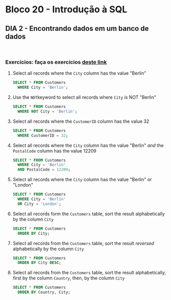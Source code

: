 # **Bloco 20 -** Introdução à SQL

## DIA 2 - Encontrando dados em um banco de dados

&nbsp;

### **Exercícios: faça os exercícios [deste link](https://www.w3schools.com/sql/exercise.asp?filename=exercise_where1)**

1. Select all records where the `City` column has the value "Berlin"
	```sql
	SELECT * FROM Customers
	  WHERE City = 'Berlin';
	```

2. Use the `NOT`keyword to select all records where `City` is NOT "Berlin"
	```sql
	SELECT * FROM Customers
	  WHERE NOT City = 'Berlin';
	```

3. Select all records where the `CustomerID` column has the value 32
	```sql
	SELECT * FROM Customers
	  WHERE CustomerID = 32;
	```

4. Select all records where the `City` column has the value "Berlin" *and* the `PostalCode` column has the value 12209
	```sql
	SELECT * FROM Customers
	  WHERE City = 'Berlin'
	  AND PostalCode = 12209;
	```

5. Select all records where the `City` column has the value "Berlin" or "London"
	```sql
	SELECT * FROM Customers
	  WHERE City = 'Berlin'
	  OR City = 'London';
	```

6. Select all records form the `Customers` table, sort the result alphabetically by the column `City`
	```sql
	SELECT * FROM Customers
	  ORDER BY City;
	```

7. Select all records from the `Customers` table, sort the result *reversed* alphabetically by the column `City`
	```sql
	SELECT * FROM Customers
	  ORDER BY City DESC;
	```

8. Select all records from the `Customers` table, sort the result alphabetically, first by the column `Country`, then, by the column `City`
	```sql
	SELECT * FROM Customers
	  ORDER BY Country, City;
	```